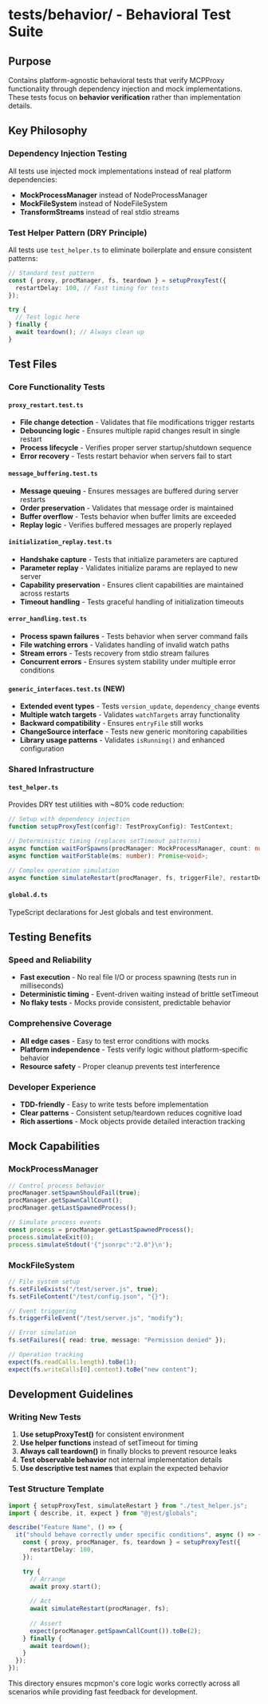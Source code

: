 # tests/behavior/ - Behavioral Test Suite

## Purpose
Contains platform-agnostic behavioral tests that verify MCPProxy functionality through dependency injection and mock implementations. These tests focus on **behavior verification** rather than implementation details.

## Key Philosophy

### Dependency Injection Testing
All tests use injected mock implementations instead of real platform dependencies:
- **MockProcessManager** instead of NodeProcessManager
- **MockFileSystem** instead of NodeFileSystem  
- **TransformStreams** instead of real stdio streams

### Test Helper Pattern (DRY Principle)
All tests use `test_helper.ts` to eliminate boilerplate and ensure consistent patterns:

```typescript
// Standard test pattern
const { proxy, procManager, fs, teardown } = setupProxyTest({
  restartDelay: 100, // Fast timing for tests
});

try {
  // Test logic here
} finally {
  await teardown(); // Always clean up
}
```

## Test Files

### Core Functionality Tests

#### `proxy_restart.test.ts`
- **File change detection** - Validates that file modifications trigger restarts
- **Debouncing logic** - Ensures multiple rapid changes result in single restart
- **Process lifecycle** - Verifies proper server startup/shutdown sequence
- **Error recovery** - Tests restart behavior when servers fail to start

#### `message_buffering.test.ts` 
- **Message queuing** - Ensures messages are buffered during server restarts
- **Order preservation** - Validates that message order is maintained
- **Buffer overflow** - Tests behavior when buffer limits are exceeded
- **Replay logic** - Verifies buffered messages are properly replayed

#### `initialization_replay.test.ts`
- **Handshake capture** - Tests that initialize parameters are captured
- **Parameter replay** - Validates initialize params are replayed to new server
- **Capability preservation** - Ensures client capabilities are maintained across restarts
- **Timeout handling** - Tests graceful handling of initialization timeouts

#### `error_handling.test.ts`
- **Process spawn failures** - Tests behavior when server command fails
- **File watching errors** - Validates handling of invalid watch paths
- **Stream errors** - Tests recovery from stdio stream failures  
- **Concurrent errors** - Ensures system stability under multiple error conditions

#### `generic_interfaces.test.ts` (NEW)
- **Extended event types** - Tests `version_update`, `dependency_change` events
- **Multiple watch targets** - Validates `watchTargets` array functionality
- **Backward compatibility** - Ensures `entryFile` still works
- **ChangeSource interface** - Tests new generic monitoring capabilities
- **Library usage patterns** - Validates `isRunning()` and enhanced configuration

### Shared Infrastructure

#### `test_helper.ts`
Provides DRY test utilities with ~80% code reduction:

```typescript
// Setup with dependency injection
function setupProxyTest(config?: TestProxyConfig): TestContext;

// Deterministic timing (replaces setTimeout patterns)
async function waitForSpawns(procManager: MockProcessManager, count: number): Promise<void>;
async function waitForStable(ms: number): Promise<void>;

// Complex operation simulation
async function simulateRestart(procManager, fs, triggerFile?, restartDelay?): Promise<void>;
```

#### `global.d.ts`
TypeScript declarations for Jest globals and test environment.

## Testing Benefits

### Speed and Reliability
- **Fast execution** - No real file I/O or process spawning (tests run in milliseconds)
- **Deterministic timing** - Event-driven waiting instead of brittle setTimeout
- **No flaky tests** - Mocks provide consistent, predictable behavior

### Comprehensive Coverage
- **All edge cases** - Easy to test error conditions with mocks
- **Platform independence** - Tests verify logic without platform-specific behavior
- **Resource safety** - Proper cleanup prevents test interference

### Developer Experience
- **TDD-friendly** - Easy to write tests before implementation
- **Clear patterns** - Consistent setup/teardown reduces cognitive load
- **Rich assertions** - Mock objects provide detailed interaction tracking

## Mock Capabilities

### MockProcessManager
```typescript
// Control process behavior
procManager.setSpawnShouldFail(true);
procManager.getSpawnCallCount();
procManager.getLastSpawnedProcess();

// Simulate process events
const process = procManager.getLastSpawnedProcess();
process.simulateExit(0);
process.simulateStdout('{"jsonrpc":"2.0"}\n');
```

### MockFileSystem  
```typescript
// File system setup
fs.setFileExists("/test/server.js", true);
fs.setFileContent("/test/config.json", "{}");

// Event triggering
fs.triggerFileEvent("/test/server.js", "modify");

// Error simulation
fs.setFailures({ read: true, message: "Permission denied" });

// Operation tracking
expect(fs.readCalls.length).toBe(1);
expect(fs.writeCalls[0].content).toBe("new content");
```

## Development Guidelines

### Writing New Tests
1. **Use setupProxyTest()** for consistent environment
2. **Use helper functions** instead of setTimeout for timing
3. **Always call teardown()** in finally blocks to prevent resource leaks
4. **Test observable behavior** not internal implementation details
5. **Use descriptive test names** that explain the expected behavior

### Test Structure Template
```typescript
import { setupProxyTest, simulateRestart } from "./test_helper.js";
import { describe, it, expect } from "@jest/globals";

describe("Feature Name", () => {
  it("should behave correctly under specific conditions", async () => {
    const { proxy, procManager, fs, teardown } = setupProxyTest({
      restartDelay: 100,
    });

    try {
      // Arrange
      await proxy.start();
      
      // Act
      await simulateRestart(procManager, fs);
      
      // Assert
      expect(procManager.getSpawnCallCount()).toBe(2);
    } finally {
      await teardown();
    }
  });
});
```

This directory ensures mcpmon's core logic works correctly across all scenarios while providing fast feedback for development.